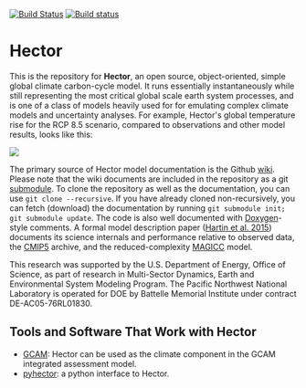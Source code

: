 [![Build Status](https://travis-ci.org/JGCRI/hector.svg?branch=master)](https://travis-ci.org/JGCRI/hector)
[![Build status](https://ci.appveyor.com/api/projects/status/2jmhvq7n2ap75u1o/branch/master?svg=true)](https://ci.appveyor.com/project/rplzzz/hector/branch/master)

Hector
======

This is the repository for **Hector**, an open source, object-oriented, simple global climate carbon-cycle model. It  runs essentially instantaneously while still representing the most critical global scale earth system processes, and is one of a class of models heavily used for for emulating complex climate models and uncertainty analyses. For example, Hector's global temperature rise for the RCP 8.5 scenario, compared to observations and other model results, looks like this:

![](https://github.com/JGCRI/hector/wiki/rcp85.png)

The primary source of Hector model documentation is the Github [wiki](https://github.com/JGCRI/hector/wiki). Please note that the wiki documents are included in the repository as a git [submodule](https://git-scm.com/book/en/v2/Git-Tools-Submodules). To clone the repository as well as the documentation, you can use `git clone --recursive`. If you have already cloned non-recursively, you can fetch (download) the documentation by running `git submodule init; git submodule update`. The code is also well documented with [Doxygen](http://doxygen.org)-style comments. A formal model description paper ([Hartin et al. 2015](http://www.geosci-model-dev.net/8/939/2015/gmd-8-939-2015.html)) documents its science internals and performance relative to observed data, the [CMIP5](http://cmip-pcmdi.llnl.gov/cmip5/) archive, and the reduced-complexity [MAGICC](http://www.magicc.org) model.

This research was supported by the U.S. Department of Energy, Office of Science, as part of research in Multi-Sector Dynamics, Earth and Environmental System Modeling Program. The Pacific Northwest National Laboratory is operated for DOE by Battelle Memorial Institute under contract DE-AC05-76RL01830.

## Tools and Software That Work with Hector

* [GCAM](https://github.com/JGCRI/gcam-core): Hector can be used as
  the climate component in the GCAM integrated assessment model.  
* [pyhector](https://github.com/openclimatedata/pyhector): a python
  interface to Hector.  
  
  
